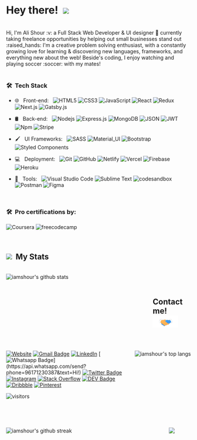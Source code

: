 # Hey there! &nbsp;<img src="https://iamshour.github.io/hosted-assets/Hi.gif" width="29px">
<br />
Hi, I'm Ali Shour :v: a Full Stack Web Developer & UI designer 🚀 currently taking freelance opportunities by helping out small businesses stand out :raised_hands: I'm a creative problem solving enthusiast, with a constantly growing love for learning & discovering new languages, frameworks, and everything new about the web! Beside's coding, I enjoy watching and playing soccer :soccer: with my mates!

<br />
<br />

<!--

Here are some ideas to get you started:

- 🔭 I’m currently working on ...
- 🌱 I’m currently learning ...
- 👯 I’m looking to collaborate on ...
- 🤔 I’m looking for help with ...
- 💬 Ask me about ...
- 📫 How to reach me: ...
- 😄 Pronouns: ...
- ⚡ Fun fact: ...

<img src="https://media.giphy.com/media/ln7z2eWriiQAllfVcn/giphy.gif" alt="Javascript" width="40">
<img src="https://i.giphy.com/media/eNAsjO55tPbgaor7ma/200w.webp" alt="React" width="50">
-->

<h3> 🛠 &nbsp;Tech Stack</h3>

- 🌐 &nbsp; Front-end: &nbsp;
![HTML5](https://img.shields.io/badge/HTML5-E34F26?style=for-the-badge&logo=html5&logoColor=white)
![CSS3](https://img.shields.io/badge/CSS3-1572B6?style=for-the-badge&logo=css3&logoColor=white)
![JavaScript](https://img.shields.io/badge/JavaScript-323330?style=for-the-badge&logo=javascript&logoColor=F7DF1E)
![React](https://img.shields.io/badge/React-20232A?style=for-the-badge&logo=react&logoColor=61DAFB)
![Redux](https://img.shields.io/badge/Redux-593D88?style=for-the-badge&logo=redux&logoColor=white)
![Next.js](https://img.shields.io/badge/next.js-000000?style=for-the-badge&logo=nextdotjs&logoColor=white)
![Gatsby.js](https://img.shields.io/badge/Gatsby-663399?style=for-the-badge&logo=gatsby&logoColor=white)

- 🛢 &nbsp; Back-end: &nbsp;
![Nodejs](https://img.shields.io/badge/Node.js-339933?style=for-the-badge&logo=nodedotjs&logoColor=white)
![Express.js](https://img.shields.io/badge/Express.js-000000?style=for-the-badge&logo=express&logoColor=white)
![MongoDB](https://img.shields.io/badge/MongoDB-4EA94B?style=for-the-badge&logo=mongodb&logoColor=white)
![JSON](https://img.shields.io/badge/JSON-000000?style=for-the-badge&logo=JSON&logoColor=white)
![JWT](https://img.shields.io/badge/JWT-000000?style=for-the-badge&logo=JSON%20web%20tokens&logoColor=white)
![Npm](https://img.shields.io/badge/npm-CB3837?style=for-the-badge&logo=npm&logoColor=white)
![Stripe](https://img.shields.io/badge/Stripe-626CD9?style=for-the-badge&logo=Stripe&logoColor=white)

- 🖌 &nbsp; UI Frameworks: &nbsp;
![SASS](https://img.shields.io/badge/Sass-CC6699?style=for-the-badge&logo=sass&logoColor=white)
![Material_UI](https://img.shields.io/badge/Material%20UI-007FFF?style=for-the-badge&logo=mui&logoColor=white)
![Bootstrap](https://img.shields.io/badge/Bootstrap-563D7C?style=for-the-badge&logo=bootstrap&logoColor=white)
![Styled Components](https://img.shields.io/badge/styled--components-DB7093?style=for-the-badge&logo=styled-components&logoColor=white)

- 💻 &nbsp; Deployment: &nbsp;
![Git](https://img.shields.io/badge/GIT-E44C30?style=for-the-badge&logo=git&logoColor=white)
![GitHub](https://img.shields.io/badge/GitHub-100000?style=for-the-badge&logo=github&logoColor=white)
![Netlify](https://img.shields.io/badge/Netlify-00C7B7?style=for-the-badge&logo=netlify&logoColor=white)
![Vercel](https://img.shields.io/badge/Vercel-000000?style=for-the-badge&logo=vercel&logoColor=white)
![Firebase](https://img.shields.io/badge/firebase-ffca28?style=for-the-badge&logo=firebase&logoColor=black)
![Heroku](https://img.shields.io/badge/Heroku-430098?style=for-the-badge&logo=heroku&logoColor=white)

- 🔧 &nbsp; Tools: &nbsp;
![Visual Studio Code](https://img.shields.io/badge/Visual_Studio_Code-0078D4?style=for-the-badge&logo=visual%20studio%20code&logoColor=white)
![Sublime Text](https://img.shields.io/badge/sublime_text-%23575757.svg?&style=for-the-badge&logo=sublime-text&logoColor=important)
![codesandbox](https://img.shields.io/badge/Codesandbox-000000?style=for-the-badge&logo=CodeSandbox&logoColor=white)
![Postman](https://img.shields.io/badge/Postman-FF6C37?style=for-the-badge&logo=Postman&logoColor=white)
![Figma](https://img.shields.io/badge/Figma-F24E1E?style=for-the-badge&logo=figma&logoColor=white)

<br />

<h3> 🛠 &nbsp;Pro certifications by:</h3>

![Coursera](https://img.shields.io/badge/Coursera-0056D2?style=for-the-badge&logo=Coursera&logoColor=white)
![freecodecamp](https://img.shields.io/badge/free%20code%20camp-27273D?style=for-the-badge&logo=freecodecamp&logoColor=white)

<br />

## <img src="https://iamshour.github.io/hosted-assets/Earth.gif" width="24px"> &nbsp;My Stats

<br />

<img align="left" src="https://github-readme-stats-iamshour.vercel.app/api?username=iamshour&theme=tokyonight&show_icons=true" alt="iamshour's github stats" width="400" height="210" />
<img align = "right" src="https://github-readme-stats-iamshour.vercel.app/api/top-langs/?username=iamshour&theme=tokyonight&show_icons=true" alt="iamshour's top langs" height="210" />
<img align="left" src="https://github-readme-streak-stats.herokuapp.com?user=iamshour&theme=tokyonight&date_format=M%20j%5B%2C%20Y%5D" alt="iamshour's github streak" width="400" height="210" />

<br />
<br />

## Contact me! &nbsp;<img src="https://github.com/SatYu26/SatYu26/blob/master/Assets/Handshake.gif" height="32px">

<br />

[![Website](https://img.shields.io/badge/website-000000?style=for-the-badge&logo=About.me&logoColor=white)](https://www.iamshour.com/)
[![Gmail Badge](https://img.shields.io/badge/Gmail-D14836?style=for-the-badge&logo=gmail&logoColor=white&link=mailto:aliahmadshour@gmail.com)](mailto:aliahmadshour@gmail.com)
[![LinkedIn](https://img.shields.io/badge/LinkedIn-0077B5?style=for-the-badge&logo=linkedin&logoColor=white&link=https://www.linkedin.com/in/alishour/)](https://www.linkedin.com/in/alishour/)
[![Whatsapp Badge](https://img.shields.io/badge/WhatsApp-25D366?style=for-the-badge&logo=whatsapp&logoColor=white&link=https://api.whatsapp.com/send?phone=96171230387&text=Hi!)](https://api.whatsapp.com/send?phone=96171230387&text=Hi!)
[![Twitter Badge](https://img.shields.io/badge/Twitter-1DA1F2?style=for-the-badge&logo=twitter&logoColor=white&link=https://twitter.com/AliShourr/)](https://twitter.com/AliShourr/)
[![Instagram](https://img.shields.io/badge/Instagram-E4405F?style=for-the-badge&logo=instagram&logoColor=white&link=https://www.instagram.com/iamshour)](https://www.instagram.com/iamshour)
[![Stack Overflow](https://img.shields.io/badge/Stack_Overflow-FE7A16?style=for-the-badge&logo=stack-overflow&logoColor=white&link=https://stackoverflow.com/users/15538993/ali-shour)](https://stackoverflow.com/users/15538993/ali-shour)
[![DEV Badge](https://img.shields.io/badge/dev.to-0A0A0A?style=for-the-badge&logo=devdotto&logoColor=white&link=https://dev.to/iamshour)](https://dev.to/iamshour)
[![Dribbble](https://img.shields.io/badge/Dribbble-EA4C89?style=for-the-badge&logo=dribbble&logoColor=white&link=https://dribbble.com/iamshour)](https://dribbble.com/iamshour)
[![Pinterest](https://img.shields.io/badge/Pinterest-%23E60023.svg?&style=for-the-badge&logo=Pinterest&logoColor=white&link=https://www.pinterest.com/iamshour/)](https://www.pinterest.com/iamshour/)

![visitors](https://visitor-badge.laobi.icu/badge?page_id=iamshour)

<br />
<br />

<p align="center">
  <img src="https://media.giphy.com/media/jpVnC65DmYeyRL4LHS/giphy.gif" width="20%">
</p>
